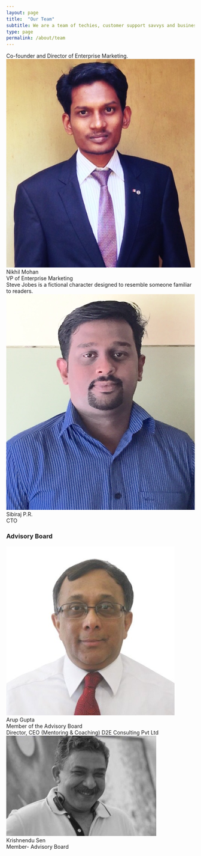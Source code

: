```yaml
---
layout: page
title:  "Our Team"
subtitle: We are a team of techies, customer support savvys and business people
type: page
permalink: /about/team
---
```

<div class="ui four column stackable grid team">
  <div class="column">
    <div class="ui fluid card red special">
      <div class="blurring dimmable image">
        <div class="ui dimmer">
          <div class="content">
            <div class="center">
              <div class="description">
                Co-founder and Director of Enterprise Marketing.
              </div>
            </div>
          </div>
        </div>
        <img src="/public/img/team/nikhil-mohan.jpg" alt="Nikhil Mohan">
      </div>
      <div class="content">
        <span class="header">Nikhil Mohan</span>
        <div class="meta">
          VP of Enterprise Marketing
        </div>
      </div>
      <div class="extra content">
        <div class="right floated author">
          <a target="_blank" href="http://in.linkedin.com/nikhilmkumar"><i class="linkedin icon"></i></a>
          <a target="_blank" href="https://twitter.com/nikhilmohan7"><i class="twitter icon"></i></a>
        </div>
      </div>
    </div>
  </div>

  <div class="column">
    <div class="ui fluid card red special">
      <div class="blurring dimmable image">
        <div class="ui dimmer">
          <div class="content">
            <div class="center">
              <div class="description">
                Steve Jobes is a fictional character designed to resemble someone familiar to readers.
              </div>
            </div>
          </div>
        </div>
        <img src="/public/img/team/sibiraj.jpg">
      </div>
      <div class="content">
        <span class="header">Sibiraj P.R.</span>
        <div class="meta">
          CTO
        </div>
      </div>
      <div class="extra content">
        <div class="right floated author">
          <a target="_blank" href="http://in.linkedin.com/nikhilmkumar"><i class="linkedin icon"></i></a>
          <a target="_blank" href="https://twitter.com/nikhilmohan7"><i class="twitter icon"></i></a>
        </div>
      </div>
    </div>
  </div>
</div>

<div class="ui divider hidden horizontal bigger"></div>
<h3>Advisory Board</h3>
<div class="ui four column stackable grid team">

  <div class="column">
    <div class="ui fluid card red">
      <div class="image">
        <img src="/public/img/team/arup-gupta.jpg">
      </div>
      <div class="content">
        <span class="header">Arup Gupta</span>
        <div class="meta">
          Member of the Advisory Board
        </div>
      </div>
      <div class="extra content">
        <div class="right floated author">
          <a target="_blank" href="http://in.linkedin.com/nikhilmkumar"><i class="linkedin icon"></i></a>
          <a target="_blank" href="https://twitter.com/nikhilmohan7"><i class="twitter icon"></i></a>
        </div>
      </div>
    </div>
  </div>

  <div class="column">
    <div class="ui fluid card red special">
      <div class="blurring dimmable image">
        <div class="ui dimmer">
          <div class="content">
            <div class="center">
              <div class="description">
                Director, CEO (Mentoring & Coaching) D2E Consulting Pvt Ltd
              </div>
            </div>
          </div>
        </div>
        <img src="/public/img/team/krishnendu-sen.jpg">
      </div>
      <div class="content">
        <span class="header">Krishnendu Sen</span>
        <div class="meta">
          Member- Advisory Board
        </div>
      </div>
      <div class="extra content">
        <div class="right floated author">
          <a target="_blank" href="http://in.linkedin.com/nikhilmkumar"><i class="linkedin icon"></i></a>
          <a target="_blank" href="https://twitter.com/nikhilmohan7"><i class="twitter icon"></i></a>
        </div>
      </div>
    </div>
  </div>
</div>
